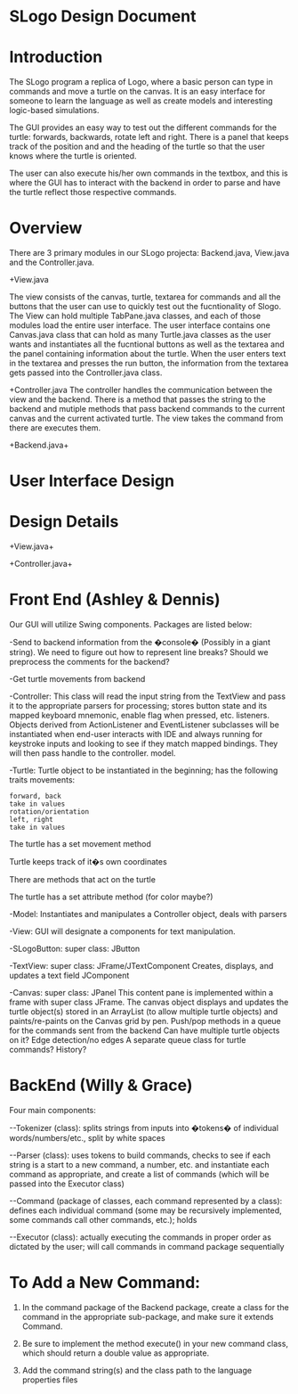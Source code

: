 ﻿SLogo Design Document
=====

Introduction
==
The SLogo program a replica of Logo, where a basic person can type in commands and move a turtle on the canvas. It is an easy interface for someone to learn the language as well as create models and interesting logic-based simulations.

The GUI provides an easy way to test out the different commands for the turtle: forwards, backwards, rotate left and right. There is a panel that keeps track of the position and and the heading of the turtle so that the user knows where the turtle is oriented.

The user can also execute his/her own commands in the textbox, and this is where the GUI has to interact with the backend in order to parse and have the turtle reflect those respective commands.

Overview
==
There are 3 primary modules in our SLogo projecta: Backend.java, View.java and the Controller.java.

+View.java


The view consists of the canvas, turtle, textarea for commands and all the buttons that the user can use to quickly test out the fucntionality of Slogo. The View can hold multiple TabPane.java classes, and each of those modules load the entire user interface. The user interface contains one Canvas.java class that can hold as many Turtle.java classes as the user wants and instantiates all the fucntional buttons as well as the textarea and the panel containing information about the turtle. When the user enters text in the textarea and presses the run button, the information from the textarea gets passed into the Controller.java class.

+Controller.java
The controller handles the communication between the view and the backend. There is a method that passes the string to the backend and mutiple methods that pass backend commands to the current canvas and the current activated turtle. The view takes the command from there are executes them.

+Backend.java+

User Interface Design
==

Design Details
==

+View.java+

+Controller.java+

Front End (Ashley & Dennis)
===
Our GUI will utilize Swing components. Packages are listed below:

-Send to backend information from the �console� (Possibly in a giant string). 
We need to figure out how to represent line breaks?
Should we preprocess the comments for the backend?

-Get turtle movements from backend

-Controller: 
This class will read the input string from the TextView and pass it to the appropriate parsers for processing; stores button state and its mapped keyboard mnemonic, enable flag when pressed, etc.
listeners. 
Objects derived from ActionListener and EventListener subclasses will be instantiated when end-user interacts with IDE and always running for keystroke inputs and looking to see if they match mapped bindings.  They will then pass handle to the controller.
model.

-Turtle:
Turtle object to be instantiated in the beginning; has the following traits
movements:

	forward, back
	take in values
	rotation/orientation
	left, right
	take in values

The turtle has a set movement method

Turtle keeps track of it�s own coordinates

There are methods that act on the turtle

The turtle has a set attribute method (for color maybe?)


-Model:
Instantiates and manipulates a Controller object, deals with parsers

-View:
GUI will designate a components for text manipulation.

-SLogoButton:
super class: JButton

-TextView:
super class: JFrame/JTextComponent
Creates, displays, and updates a text field JComponent

-Canvas:
super class: JPanel
This content pane is implemented within a frame with super class JFrame.  The canvas object displays and updates the turtle object(s) stored in an ArrayList (to allow multiple turtle objects) and paints/re-paints on the Canvas grid by pen.
Push/pop methods in a queue for the commands sent from the backend
Can have multiple turtle objects on it?
Edge detection/no edges
A separate queue class for turtle commands?
History?



BackEnd (Willy & Grace)
===
Four main components:

--Tokenizer (class): splits strings from inputs into �tokens� of individual words/numbers/etc., split by white spaces

--Parser (class): uses tokens to build commands, checks to see if each string is a start to a new command, a number, etc. and instantiate each command as appropriate, and create a list of commands (which will be passed into the Executor class)

--Command (package of classes, each command represented by a class): defines each individual command (some may be recursively implemented, some commands call other commands, etc.); holds 

--Executor (class): actually executing the commands in proper order as dictated by the user; will call commands in command package sequentially


To Add a New Command:
===

1) In the command package of the Backend package, create a class for the command in the appropriate sub-package, and make sure it extends Command.

2) Be sure to implement the method execute() in your new command class, which should return a double value as appropriate.

3) Add the command string(s) and the class path to the language properties files

